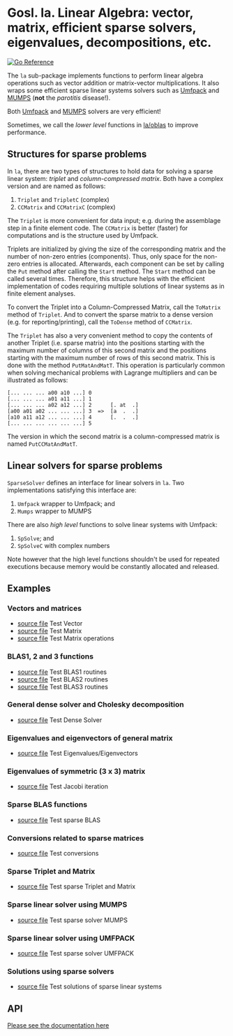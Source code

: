 # Gosl. la. Linear Algebra: vector, matrix, efficient sparse solvers, eigenvalues, decompositions, etc.

[![Go Reference](https://pkg.go.dev/badge/github.com/lei006/gomath/la.svg)](https://pkg.go.dev/github.com/lei006/gomath/la)

The `la` sub-package implements functions to perform linear algebra operations such as vector
addition or matrix-vector multiplications. It also wraps some efficient sparse linear systems
solvers such as [Umfpack](http://faculty.cse.tamu.edu/davis/suitesparse.html) and
[MUMPS](http://mumps.enseeiht.fr) (**not** the _parotitis_ disease!).

Both [Umfpack](http://faculty.cse.tamu.edu/davis/suitesparse.html) and
[MUMPS](http://mumps.enseeiht.fr) solvers are very efficient!

Sometimes, we call the _lower level_ functions in [la/oblas](https://github.com/lei006/gomath/tree/master/la/oblas)
to improve performance.

## Structures for sparse problems

In `la`, there are two types of structures to hold data for solving a sparse linear system:
_triplet_ and _column-compressed matrix_. Both have a complex version and are named as follows:

1. `Triplet` and `TripletC` (complex)
2. `CCMatrix` and `CCMatrixC` (complex)

The `Triplet` is more convenient for data input; e.g. during the assemblage step in a finite element
code. The `CCMatrix` is better (faster) for computations and is the structure used by Umfpack.

Triplets are initialized by giving the size of the corresponding matrix and the number of non-zero
entries (components). Thus, only space for the non-zero entries is allocated. Afterwards, each
component can be set by calling the `Put` method after calling the `Start` method. The `Start`
method can be called several times. Therefore, this structure helps with the efficient
implementation of codes requiring multiple solutions of linear systems as in finite element
analyses.

To convert the Triplet into a Column-Compressed Matrix, call the `ToMatrix` method of `Triplet`. And
to convert the sparse matrix to a dense version (e.g. for reporting/printing), call the `ToDense`
method of `CCMatrix`.

The `Triplet` has also a very convenient method to copy the contents of another Triplet (i.e. sparse
matrix) into the positions starting with the maximum number of columns of this second matrix and the
positions starting with the maximum number of rows of this second matrix. This is done with the
method `PutMatAndMatT`. This operation is particularly common when solving mechanical problems with
Lagrange multipliers and can be illustrated as follows:

```
[... ... ... a00 a10 ...] 0
[... ... ... a01 a11 ...] 1
[... ... ... a02 a12 ...] 2      [. at  .]
[a00 a01 a02 ... ... ...] 3  =>  [a  .  .]
[a10 a11 a12 ... ... ...] 4      [.  .  .]
[... ... ... ... ... ...] 5
```

The version in which the second matrix is a column-compressed matrix is named `PutCCMatAndMatT`.

## Linear solvers for sparse problems

`SparseSolver` defines an interface for linear solvers in `la`. Two implementations satisfying this
interface are:

1. `Umfpack` wrapper to Umfpack; and
2. `Mumps` wrapper to MUMPS

There are also _high level_ functions to solve linear systems with Umfpack:

1. `SpSolve`; and
2. `SpSolveC` with complex numbers

Note however that the high level functions shouldn't be used for repeated executions because memory
would be constantly allocated and released.

## Examples

### Vectors and matrices

* <a href="t_vector_test.go">source file</a> Test Vector
* <a href="t_matrix_test.go">source file</a> Test Matrix
* <a href="t_matrix_ops_test.go">source file</a> Test Matrix operations

### BLAS1, 2 and 3 functions

* <a href="t_blas1_test.go">source file</a> Test BLAS1 routines
* <a href="t_blas2_test.go">source file</a> Test BLAS2 routines
* <a href="t_blas3_test.go">source file</a> Test BLAS3 routines

### General dense solver and Cholesky decomposition

* <a href="t_densesol_test.go">source file</a> Test Dense Solver

### Eigenvalues and eigenvectors of general matrix

* <a href="t_eigen_test.go">source file</a> Test Eigenvalues/Eigenvectors

### Eigenvalues of symmetric (3 x 3) matrix

* <a href="t_jacobi_test.go">source file</a> Test Jacobi iteration

### Sparse BLAS functions

* <a href="t_sp_blas_test.go">source file</a> Test sparse BLAS

### Conversions related to sparse matrices

* <a href="t_sp_conversions_test.go">source file</a> Test conversions

### Sparse Triplet and Matrix

* <a href="t_sp_matrix_test.go">source file</a> Test sparse Triplet and Matrix

### Sparse linear solver using MUMPS

* <a href="t_sp_solver_mumps_test.go">source file</a> Test sparse solver MUMPS

### Sparse linear solver using UMFPACK

* <a href="t_sp_solver_umfpack_test.go">source file</a> Test sparse solver UMFPACK

### Solutions using sparse solvers

* <a href="t_sp_solver_test.go">source file</a> Test solutions of sparse linear systems

## API

[Please see the documentation here](https://pkg.go.dev/github.com/lei006/gomath/la)
